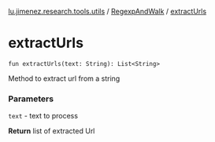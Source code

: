 [lu.jimenez.research.tools.utils](../index.md) / [RegexpAndWalk](index.md) / [extractUrls](.)

# extractUrls

`fun extractUrls(text: String): List<String>`

Method to extract url from a string

### Parameters

`text` - text to process

**Return**
list of extracted Url

